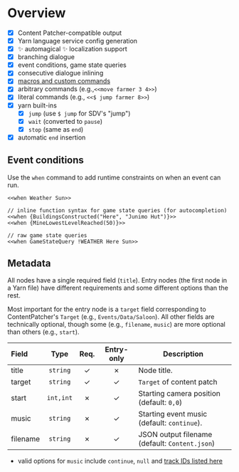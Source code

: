 # Overview

- [x] Content Patcher-compatible output
- [x] Yarn language service config generation
- [x] ✨ automagical ✨ localization support
- [x] branching dialogue
- [x] event conditions, game state queries
- [x] consecutive dialogue inlining
- [x] [macros and custom commands](/docs/04-compiler.md)
- [x] arbitrary commands (e.g.,`<<move farmer 3 4>>`)
- [x] literal commands (e.g., `<<$ jump farmer 8>>`)
- [x] yarn built-ins
  - [x] `jump` (use `$ jump` for SDV's "jump")
  - [x] `wait` (converted to `pause`)
  - [x] `stop` (same as `end`)
- [x] automatic `end` insertion

## Event conditions

Use the `when` command to add runtime constraints on when an event can run.

```yarn
<<when Weather Sun>>

// inline function syntax for game state queries (for autocompletion)
<<when {BuildingsConstructed("Here", "Junimo Hut")}>>
<<when {MineLowestLevelReached(50)}>>

// raw game state queries
<<when GameStateQuery !WEATHER Here Sun>>
```

## Metadata

All nodes have a single required field (`title`). Entry nodes (the first node in a Yarn file) have different requirements and some different options than the rest.

Most important for the entry node is a `target` field corresponding to ContentPatcher's `Target` (e.g., `Events/Data/Saloon`). All other fields are technically optional, though some (e.g., `filename`, `music`) are more optional than others (e.g., `start`).

| Field    |   Type    | Req. | Entry-only | Description                                    |
| :------- | :-------: | :--: | :--------: | ---------------------------------------------- |
| title    | `string`  |  ✓   |     ✗      | Node title.                                    |
| target   | `string`  |  ✓   |     ✓      | `Target` of content patch                      |
| start    | `int,int` |  ✗   |     ✓      | Starting camera position (default: `0,0`)      |
| music    | `string`  |  ✗   |     ✓      | Starting event music (default: `continue`).    |
| filename | `string`  |  ✗   |     ✓      | JSON output filename (default: `Content.json`) |

- valid options for `music` include `continue`, `null` and [track IDs listed here](https://stardewvalleywiki.com/Modding:Audio#Track_list)
